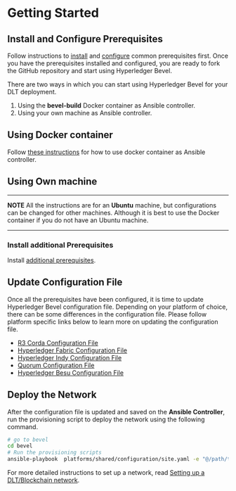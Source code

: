 [//]: # (##############################################################################################)
[//]: # (Copyright Accenture. All Rights Reserved.)
[//]: # (SPDX-License-Identifier: Apache-2.0)
[//]: # (##############################################################################################)

Getting Started
===============

## Install and Configure Prerequisites
Follow instructions to [install](./prerequisites.md) and [configure](./operations/configure_prerequisites.md) common prerequisites first. Once you have the prerequisites installed and configured, you are ready to fork the GitHub repository and start using Hyperledger Bevel.

There are two ways in which you can start using Hyperledger Bevel for your DLT deployment. 

1. Using the **bevel-build** Docker container as Ansible controller.
2. Using your own machine as Ansible controller.

## Using Docker container

Follow [these instructions](./developer/docker-build.md) for how to use docker container as Ansible controller.

## Using Own machine

---
**NOTE** All the instructions are for an **Ubuntu** machine, but configurations can be changed for other machines. Although it is best to use the Docker container if you do not have an Ubuntu machine.

---

### Install additional Prerequisites
Install [additional prerequisites](./prerequisites_machine.md).

## Update Configuration File
Once all the prerequisites have been configured, it is time to update Hyperledger Bevel configuration file. Depending on your platform of choice, there can be some differences in the configuration file. Please follow platform specific links below to learn more on updating the configuration file.
* [R3 Corda Configuration File](./operations/corda_networkyaml.md)
* [Hyperledger Fabric Configuration File](./operations/fabric_networkyaml.md)
* [Hyperledger Indy Configuration File](./operations/indy_networkyaml.md)
* [Quorum Configuration File](./operations/quorum_networkyaml.md)
* [Hyperledger Besu Configuration File](./operations/besu_networkyaml.md)

## Deploy the Network

After the configuration file is updated and saved on the **Ansible Controller**, run the provisioning script to deploy the network using the following command.

```bash
# go to bevel
cd bevel
# Run the provisioning scripts
ansible-playbook  platforms/shared/configuration/site.yaml -e "@/path/to/network.yaml" 
```

For more detailed instructions to set up a network, read [Setting up a DLT/Blockchain network](./operations/setting_dlt.md).
